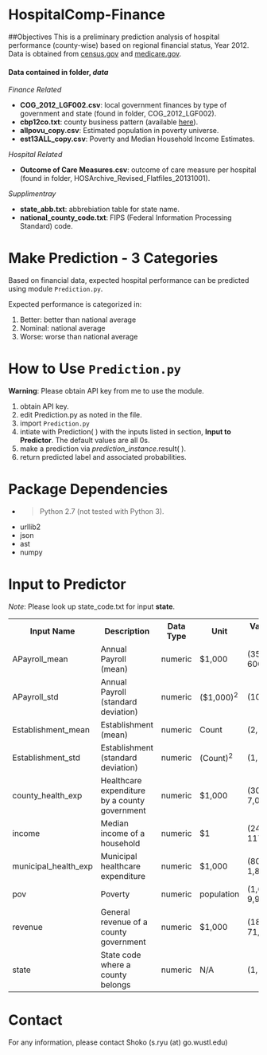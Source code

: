 # HospitalComp-Finance
##Objectives
This is a preliminary prediction analysis of hospital performance (county-wise) based on regional financial status, Year 2012.  Data is obtained from [census.gov](http://www.census.gov/) and [medicare.gov](http://www.medicare.gov/).

#### Data contained in folder, *data* 
*Finance Related*
* **COG_2012_LGF002.csv**: local government finances by type of government and state (found in folder, COG_2012_LGF002).
* **cbp12co.txt**: county business pattern (available [here](https://www.census.gov/econ/cbp/download/)).
* **allpovu_copy.csv**: Estimated population in poverty universe.
* **est13ALL_copy.csv**: Poverty and Median Household Income Estimates.

*Hospital Related*
* **Outcome of Care Measures.csv**: outcome of care measure per hospital (found in folder, HOSArchive_Revised_Flatfiles_20131001).

*Supplimentray*
* **state_abb.txt**: abbrebiation table for state name.
* **national_county_code.txt**:  FIPS (Federal Information Processing Standard) code.

# Make Prediction - 3 Categories
Based on financial data, expected hospital performance can be predicted using module <code>Prediction.py</code>.

Expected performance is categorized in:

1. Better: better than national average
2. Nominal: national average
3. Worse: worse than national average

# How to Use <code>Prediction.py</code>
**Warning**: Please obtain API key from me to use the module. 

1. obtain API key.
2. edit Prediction.py as noted in the file.
3. import <code>Prediction.py</code>
4. intiate with Prediction( ) with the inputs listed in section, **Input to Predictor**. The default values are all 0s.
5. make a prediction via *prediction_instance*.result( ).
6. return predicted label and associated probabilities.

# Package Dependencies
* > Python 2.7 (not tested with Python 3).
* urllib2
* json 
* ast
* numpy 

# Input to Predictor
*Note*: Please look up state_code.txt for input **state**.

<table>
<tr>
  <th><b>Input Name<b></th>
  <th><b>Description<b></th>
  <th><b>Data Type<b></th>
  <th><b>Unit<b></th>
  <th><b>Value (min, max)<b<</th>
</tr>
<tr>
  <td>APayroll_mean</td>
  <td>Annual Payroll (mean)</td>
  <td>numeric</td>
  <td>$1,000</td>
  <td>(35, 600,000)<td>
</tr>
<tr>
  <td>APayroll_std</td>
  <td>Annual Payroll (standard deviation)</td>
  <td>numeric</td>
  <td>($1,000)<sup>2</sup></td>
  <td>(100, 400)<td>
</tr>
<tr>
  <td>Establishment_mean</td>
  <td>Establishment (mean)</td>
  <td>numeric</td>
  <td>Count</td>
  <td>(2, 650)<td>
</tr>
<tr>
  <td>Establishment_std</td>
  <td>Establishment (standard deviation)</td>
  <td>numeric</td>
  <td>(Count)<sup>2</sup></td>
  <td>(1, 2,500)<td>
</tr>
<tr>
  <td>county_health_exp</td>
  <td>Healthcare expenditure by a county government</td>
  <td>numeric</td>
  <td>$1,000</td>
  <td>(300, 7,000,000)<td>
</tr>
<tr>
  <td>income</td>
  <td>Median income of a household</td>
  <td>numeric</td>
  <td>$1</td>
  <td>(24,000, 117,680)<td>
</tr>
<tr>
  <td>municipal_health_exp</td>
  <td>Municipal healthcare expenditure</td>
  <td>numeric</td>
  <td>$1,000</td>
  <td>(80, 1,800,000)<td>
</tr>
<tr>
  <td>pov</td>
  <td>Poverty</td>
  <td>numeric</td>
  <td>population</td>
  <td>(1,600, 9,900,000)<td>
</tr>
<tr>
  <td>revenue</td>
  <td>General revenue of a county government</td>
  <td>numeric</td>
  <td>$1,000</td>
  <td>(18,000, 71,000,000)<td>
</tr>
<tr>
  <td>state</td>
  <td>State code where a county belongs</td>
  <td>numeric</td>
  <td>N/A</td>
  <td>(1, 50)<td>
</tr>
</table>

# Contact
For any information, please contact Shoko (s.ryu (at) go.wustl.edu)



